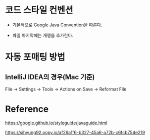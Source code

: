 # 코드 스타일 컨벤션

- 기본적으로 Google Java Convention을 따른다.

- 파일 마지막에는 개행을 추가한다.

# 자동 포매팅 방법

## IntelliJ IDEA의 경우(Mac 기준)

File -> Settings -> Tools -> Actions on Save -> Reformat File

# Reference

https://google.github.io/styleguide/javaguide.html

https://sihyung92.oopy.io/af26a1f6-b327-45a6-a72b-c6fcb754e219
